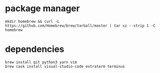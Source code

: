# package manager
```shell
mkdir homebrew && curl -L https://github.com/Homebrew/brew/tarball/master | tar xz --strip 1 -C homebrew
```
# dependencies
```shell
brew install git python3 yarn vim
brew cask install visual-studio-code extraterm terminus
```